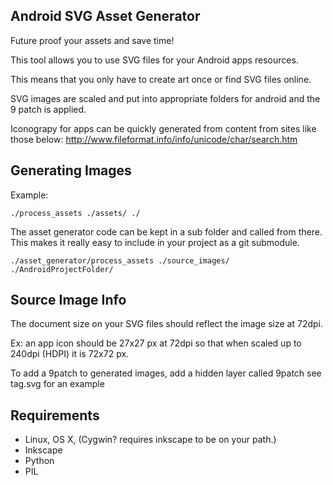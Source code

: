 Android SVG Asset Generator
----
Future proof your assets and save time! 

This tool allows you to use SVG files for your Android apps resources. 

This means that you only have to create art once or find SVG files online.

SVG images are scaled and put into appropriate folders for android and the 9 patch is applied.

Iconograpy for apps can be quickly generated from content from sites like those below:
http://www.fileformat.info/info/unicode/char/search.htm

Generating Images
----
Example:

	./process_assets ./assets/ ./
	
The asset generator code can be kept in a sub folder and called from there. This makes it really easy to include in your project as a git submodule.

	./asset_generator/process_assets ./source_images/ ./AndroidProjectFolder/

Source Image Info
----
The document size on your SVG files should reflect the image size at 72dpi.

Ex: an app icon should be 27x27 px at 72dpi so that when scaled up to 240dpi (HDPI) it is 72x72 px.

To add a 9patch to generated images, add a hidden layer called 9patch see tag.svg for an example

Requirements
----
* Linux, OS X, (Cygwin? requires inkscape to be on your path.)
* Inkscape
* Python
* PIL